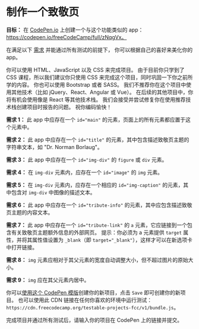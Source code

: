 # 制作一个致敬页

**目标：** 在 [CodePen.io](https://codepen.io/) 上创建一个与这个功能类似的 app：https://codepen.io/freeCodeCamp/full/zNqgVx。

在满足以下 [需求](https://en.wikipedia.org/wiki/User_story) 并能通过所有测试的前提下， 你可以根据自己的喜好来美化你的 app。

你可以使用 HTML、JavaScript 以及 CSS 来完成项目。 由于目前你只学到了 CSS 课程，所以我们建议你只使用 CSS 来完成这个项目，同时巩固一下你之前所学的内容。 你也可以使用 Bootstrap 或者 SASS。 我们不推荐你在这个项目中使用其他技术（比如 jQuery、React、Angular 或 Vue）。 在后续的其他项目中，你将有机会使用像是 React 等其他技术栈。 我们会接受并尝试修复你在使用推荐技术栈创建项目时报告的问题。 祝你编码愉快！

**需求 1：** 此 app 中应存在一个 `id="main"` 的元素，页面上的所有元素都应置于这个元素中。

**需求 2：** 此 app 中应存在一个 `id="title"` 的元素，其中包含描述致敬页主题的字符串文本，如 "Dr. Norman Borlaug"。

**需求 3：** 此 app 中应存在一个 `id="img-div"` 的 `figure` 或 `div` 元素。

**需求 4：** 在 `img-div` 元素内，应存在一个 `id="image"` 的 `img` 元素。

**需求 5：** 在 `img-div` 元素内，应存在一个相应的 `id="img-caption"` 的元素，其中包含对 `img-div` 中图像的描述文本。

**需求 6：** 此 app 中应存在一个 `id="tribute-info"` 的元素，其中应包含描述致敬页主题的内容文本。

**需求 7：** 此 app 中应存在一个 `id="tribute-link"` 的 `a` 元素，它应链接到一个包含有关致敬页主题额外信息的外部网页。 提示：你必须为 a 元素提供 `target` 属性，并将其属性值设置为 `_blank`（即 `target="_blank"`），这样才可以在新选项卡中打开链接。

**需求 8：** `img` 元素应相对于其父元素的宽度自动调整大小，但不超过图片的原始大小。

**需求 9：** `img` 应在其父元素内居中。

你可以[使用这个 CodePen 模版](https://codepen.io/pen?template=MJjpwO)创建你的新项目，点击 `Save` 即可创建你的新项目。 也可以使用此 CDN 链接在任何你喜欢的环境中运行测试：`https://cdn.freecodecamp.org/testable-projects-fcc/v1/bundle.js`。

完成项目并通过所有测试后，请输入你的项目在 CodePen 上的链接并提交。